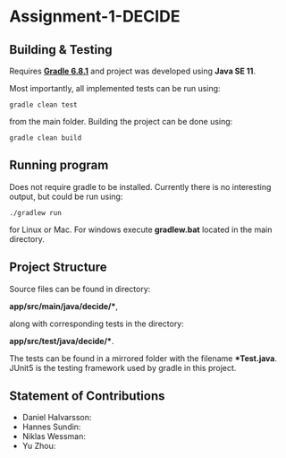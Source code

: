 # Assignment-1-DECIDE

## Building & Testing

Requires [**Gradle 6.8.1**](https://gradle.org/releases/) and project was developed using **Java SE 11**.

Most importantly, all implemented tests can be run using:
```
gradle clean test
```
from the main folder. Building the project can be done using:
```
gradle clean build
```

## Running program
Does not require gradle to be installed. Currently there is no interesting output, but could be run using:
```
./gradlew run
```
for Linux or Mac. For windows execute **gradlew.bat** located in the main directory.

## Project Structure

Source files can be found in directory: 

**app/src/main/java/decide/\***, 

along with corresponding tests in the directory: 

**app/src/test/java/decide/\***. 

The tests can be found in a mirrored folder with the filename **\*Test.java**. JUnit5 is the testing framework used by gradle in this project.

## Statement of Contributions

* Daniel Halvarsson: 
* Hannes Sundin: 
* Niklas Wessman: 
* Yu Zhou: 